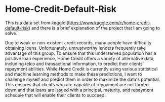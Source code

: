 # Home-Credit-Default-Risk

This is a data set from kaggle:(https://www.kaggle.com/c/home-credit-default-risk) and there is a brief explanation of the project that I am going to solve.

Due to weak or non-existent credit records, many people have difficulty obtaining loans. Unfortunately, untrustworthy lenders frequently take advantage of this group.
To ensure that this underserved population has a positive loan experience, Home Credit offers a variety of alternative data, including telco and transactional information, to predict their clients' repayment abilities.
While Home Credit is currently using various statistical and machine learning methods to make these predictions, I want to challenge myself and predict them in order to maximize the data's potential. This ensures that clients who are capable of repayment are not turned down and that loans are issued with a principal, maturity, and repayment schedule that will enable their clients to succeed.
